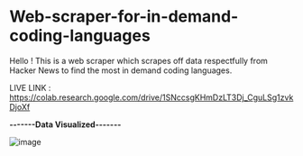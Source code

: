 # Web-scraper-for-in-demand-coding-languages
Hello ! This is a web scraper which scrapes off data respectfully from Hacker News to find the most in demand coding languages.

LIVE LINK : https://colab.research.google.com/drive/1SNccsgKHmDzLT3Dj_CguLSg1zvkDjoXf

**-------Data Visualized-------**

![image](https://github.com/V-anisha/Web-scraper-for-in-demand-coding-languages/assets/121720827/2ba23959-a56c-41b6-afa0-43a92fec2c95)

